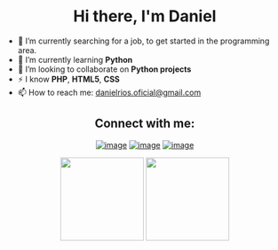 <h1 align="center">Hi there, I'm Daniel</h1>

- 🔭 I’m currently searching for a job, to get started in the programming area.
- 🌱 I’m currently learning **Python**
- 👯 I’m looking to collaborate on **Python  projects**
- ⚡ I know **PHP**, **HTML5**, **CSS**
- 📫 How to reach me: danielrios.oficial@gmail.com

<div align="center">
<h2 align="center">Connect with me:</h2>
  
[![image](https://img.shields.io/badge/LinkedIn-0077B5?style=for-the-badge&logo=linkedin&logoColor=white)](https://www.linkedin.com/in/danielrios549/)
[![image](https://img.shields.io/badge/Instagram-E4405F?style=for-the-badge&logo=instagram&logoColor=white)](https://www.instagram.com/danielrios549/)
[![image](https://img.shields.io/badge/Twitter-1DA1F2?style=for-the-badge&logo=twitter&logoColor=white)](https://twitter.com/DanielRios549)

</div>

<p align= "center">
  <img height= "150" src="https://github-readme-stats.vercel.app/api?username=DanielRios549&theme=react&show_icons=true&hide_border=true" />
  <img height= "150" src="https://github-readme-stats.vercel.app/api/top-langs/?username=DanielRios549&theme=react&layout=compact&hide_border=true" />
</p>
